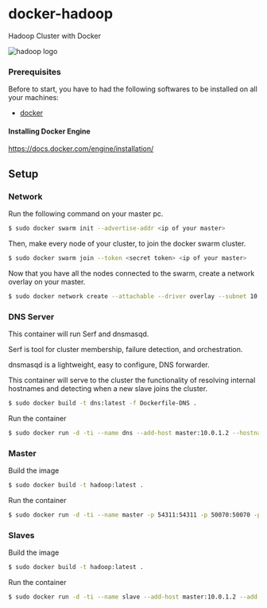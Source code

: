 # docker-hadoop
Hadoop Cluster with Docker

![hadoop logo](https://hadoop.apache.org/images/hadoop-logo.jpg)

### Prerequisites

Before to start, you have to had the following softwares to be installed on all your machines:

- [docker](https://www.docker.com/)

#### Installing Docker Engine

https://docs.docker.com/engine/installation/

## Setup

### Network

Run the following command on your master pc.

```bash
$ sudo docker swarm init --advertise-addr <ip of your master>
```

Then, make every node of your cluster, to join the docker swarm cluster.

```bash
$ sudo docker swarm join --token <secret token> <ip of your master>
```
Now that you have all the nodes connected to the swarm, create a network overlay on your master.

```bash
$ sudo docker network create --attachable --driver overlay --subnet 10.0.1.0/24 hadoop_cluster
```

### DNS Server

This container will run Serf and dnsmasqd.

Serf is tool for cluster membership, failure detection, and orchestration.

dnsmasqd is a lightweight, easy to configure, DNS forwarder.

This container will serve to the cluster the functionality of resolving internal hostnames and detecting when a new slave joins the cluster.

```bash
$ sudo docker build -t dns:latest -f Dockerfile-DNS .
```

Run the container

```bash
$ sudo docker run -d -ti --name dns --add-host master:10.0.1.2 --hostname cluster-dns --ip 10.0.1.254 --network hadoop_cluster -e TZ=Europe/Rome <image id> bash -c "/root/boot_dns.sh"
```

### Master

Build the image

```bash
$ sudo docker build -t hadoop:latest .
```

Run the container

```bash
$ sudo docker run -d -ti --name master -p 54311:54311 -p 50070:50070 -p 9000:9000 -p 8030:8030 -p 8031:8031 -p 8032:8032 -p 8033:8033 -p 8088:8088 -p 2122:22 --add-host master:10.0.1.2 --add-host cluster-dns:10.0.1.254 --hostname master --ip 10.0.1.2 --dns 10.0.1.254 --network hadoop_cluster -e TZ=Europe/Rome <image id> bash -c "/root/boot_master.sh"
```

### Slaves

Build the image
```bash
$ sudo docker build -t hadoop:latest .
```

Run the container

```bash
$ sudo docker run -d -ti --name slave --add-host master:10.0.1.2 --add-host cluster-dns:10.0.1.254 --dns 10.0.1.254 --network hadoop_cluster -e TZ=Europe/Rome <image id> bash -c "/root/boot_slave.sh"
```
